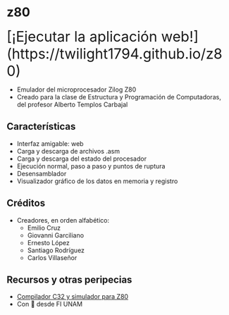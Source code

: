 # z80

<div style="font-size: 2rem">[¡Ejecutar la aplicación web!](https://twilight1794.github.io/z80)</div>

- Emulador del microprocesador Zilog Z80
- Creado para la clase de Estructura y Programación de Computadoras, del profesor Alberto Templos Carbajal

## Características
- Interfaz amigable: web
- Carga y descarga de archivos .asm
- Carga y descarga del estado del procesador
- Ejecución normal, paso a paso y puntos de ruptura
- Desensamblador
- Visualizador gráfico de los datos en memoria y registro

## Créditos
- Creadores, en orden alfabético:
  - Emilio Cruz
  - Giovanni Garciliano
  - Ernesto López
  - Santiago Rodríguez
  - Carlos Villaseñor

## Recursos y otras peripecias
- [Compilador C32 y simulador para Z80](https://mail.fi-b.unam.mx/simulador/)
- Con 💜 desde FI UNAM
